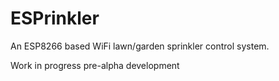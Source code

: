 # ESPrinkler
An ESP8266 based WiFi lawn/garden sprinkler control system.

Work in progress pre-alpha development

